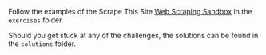 Follow the examples of the Scrape This Site [Web Scraping Sandbox](https://www.scrapethissite.com/pages/) in the `exercises` folder.

Should you get stuck at any of the challenges, the solutions can be found in the `solutions` folder.
